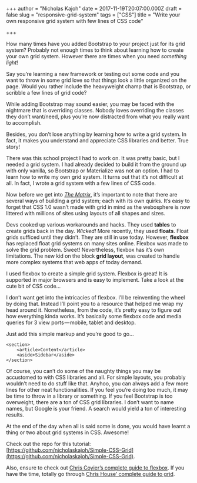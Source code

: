 +++
author = "Nicholas Kajoh"
date = 2017-11-19T20:07:00.000Z
draft = false
slug = "responsive-grid-system"
tags = ["CSS"]
title = "Write your own responsive grid system with few lines of CSS code"

+++


How many times have you added Bootstrap to your project just for its grid system? Probably not enough times to think about learning how to create your own grid system. However there are times when you need _something light_!

Say you’re learning a new framework or testing out some code and you want to throw in some grid love so that things look a little organized on the page. Would you rather include the heavyweight champ that is Bootstrap, or scribble a few lines of grid code?

While adding Bootstrap may sound easier, you may be faced with the nightmare that is overriding classes. Nobody loves overriding the classes they don’t want/need, plus you’re now distracted from what you really want to accomplish.

Besides, you don’t lose anything by learning how to write a grid system. In fact, it makes you understand and appreciate CSS libraries and better. True story!

There was this school project I had to work on. It was pretty basic, but I needed a grid system. I had already decided to build it from the ground up with only vanilla, so Bootstrap or Materialize was not an option. I had to learn how to write my own grid system. It turns out that it’s not difficult at all. In fact, I wrote a grid system with a few lines of CSS code.

Now before we get into [_The Matrix_](https://en.wikipedia.org/wiki/The_Matrix_(franchise)), it’s important to note that there are several ways of building a grid system; each with its own quirks. It’s easy to forget that CSS 1.0 wasn’t made with grid in mind as the webosphere is now littered with millions of sites using layouts of all shapes and sizes.

Devs cooked up various workarounds and hacks. They used **tables** to create grids back in the day. _Wicked!_ More recently, they used **floats**. Float grids sufficed until they didn’t. They are still in use today. However, **flexbox** has replaced float grid systems on many sites online. Flexbox was made to solve the grid problem. Sweet! Nevertheless, flexbox has it’s own limitations. The new kid on the block **grid layout**, was created to handle more complex systems that web apps of today demand.

I used flexbox to create a simple grid system. Flexbox is great! It is supported in major browsers and is easy to implement. Take a look at the cute bit of CSS code…

I don’t want get into the intricacies of flexbox. I’ll be reinventing the wheel by doing that. Instead I’ll point you to a resource that helped me wrap my head around it. Nonetheless, from the code, it’s pretty easy to figure out how everything kinda works. It’s basically some flexbox code and media queries for 3 view ports — mobile, tablet and desktop.

Just add this simple markup and you’re good to go…

    <section>
        <article>Content</article>
        <aside>Sidebar</aside>
    </section>
    

Of course, you can’t do some of the naughty things you may be accustomed to with CSS libraries and all. For simple layouts, you probably wouldn’t need to do stuff like that. Anyhoo, you can always add a few more lines for other neat functionalities. If you feel you’re doing too much, it may be time to throw in a library or something. If you feel Bootstrap is too overweight, there are a ton of CSS grid libraries. I don’t want to name names, but Google is your friend. A search would yield a ton of interesting results.

At the end of the day when all is said some is done, you would have learnt a thing or two about grid systems in CSS. Awesome!

Check out the repo for this tutorial: [https://github.com/nicholaskajoh/Simple-CSS-Grid](https://github.com/nicholaskajoh/Simple-CSS-Grid).

Also, ensure to check out [Chris Coyier’s complete guide to flexbox](https://css-tricks.com/snippets/css/a-guide-to-flexbox/). If you have the time, totally go through [Chris House’ complete guide to grid](https://css-tricks.com/snippets/css/complete-guide-grid/).